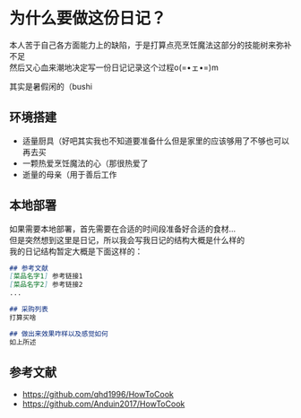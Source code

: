 # 为什么要做这份日记？
本人苦于自己各方面能力上的缺陷，于是打算点亮烹饪魔法这部分的技能树来弥补不足  
然后又心血来潮地决定写一份日记记录这个过程o(=•ェ•=)m  


其实是暑假闲的（bushi

## 环境搭建
* 适量厨具（好吧其实我也不知道要准备什么但是家里的应该够用了不够也可以再去买  
* 一颗热爱烹饪魔法的心（那很热爱了  
* 逝量的母亲（用于善后工作  

## 本地部署
如果需要本地部署，首先需要在合适的时间段准备好合适的食材...  
但是突然想到这里是日记，所以我会写我日记的结构大概是什么样的  
我的日记结构暂定大概是下面这样的：  
```markdown
## 参考文献  
[菜品名字1] 参考链接1  
[菜品名字2] 参考链接2
...

## 采购列表
打算买啥    

## 做出来效果咋样以及感觉如何
如上所述  

```
## 参考文献
* https://github.com/qhd1996/HowToCook
* https://github.com/Anduin2017/HowToCook
